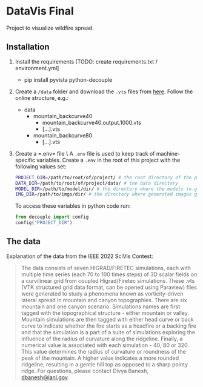 # DataVis Final
Project to visualize wildfire spread.

## Installation
1. Install the requirements [TODO: create requirements.txt / environment.yml]
   - pip install pyvista python-decouple

2. Create a `/data` folder and download the `.vts` files from [here](https://wifire-data.sdsc.edu/data/SciVis2022/).
   Follow the online structure, e.g.:
   - data
     - mountain_backcurve40
       - mountain_backcurve40.output.1000.vts
       - [...].vts
     - mountain_backcurve80
       - [...].vts
3. Create a =.env= file \\
   A `.env` file is used to keep track of machine-specific variables. Create a
   `.env` in the root of this project with the following values set:
   ```bash
   PROJECT_DIR=/path/to/root/of/project/ # the root directory of the project
   DATA_DIR=/path/to/root/of/project/data/ # the data directory
   MODEL_DIR=/path/to/model/dir/ # the directory where the models (e.g. Stable Diffusion) are saved
   IMG_DIR=/path/to/imgs/dir/ # the directory where generated images go
   ```

   To access these variables in python code run:
   ```python
   from decouple import config
   config("PROJECT_DIR")
   ```
## The data
Explanation of the data from the IEEE 2022 SciVis Contest:

> The data consists of seven HIGRAD/FIRETEC simulations, each with
> multiple time series (each 70 to 100 times steps) of 3D scalar fields
> on a curvilinear grid from coupled Higrad/Firetec simulations. These
> .vts (VTK structured grid data format, can be opened using Paraview)
> files were generated to study a phenomena known as vorticity-driven
> lateral spread in mountain and canyon topographies. There are six
> mountain and one canyon scenario. Simulations names are first tagged
> with the topographical structure - either mountain or valley. Mountain
> simulations are then tagged with either head curve or back curve to
> indicate whether the fire starts as a headfire or a backing fire and
> that the simulation is a part of a suite of simulations exploring the
> influence of the radius of curvature along the ridgeline. Finally, a
> numerical value is associated with each simulation - 40, 80 or 320. This
> value determines the radius of curvature or roundness of the peak of the
> mountain. A higher value indicates a more rounded ridgeline, resulting
> in a gentle hill top as opposed to a sharp pointy ridge. For questions,
> please contact Divya Banesh, dbanesh@lanl.gov.
